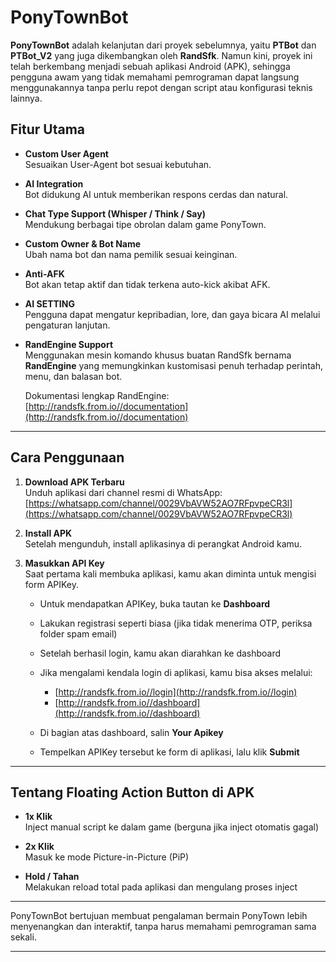 # PonyTownBot

**PonyTownBot** adalah kelanjutan dari proyek sebelumnya, yaitu **PTBot** dan **PTBot_V2** yang juga dikembangkan oleh **RandSfk**. Namun kini, proyek ini telah berkembang menjadi sebuah aplikasi Android (APK), sehingga pengguna awam yang tidak memahami pemrograman dapat langsung menggunakannya tanpa perlu repot dengan script atau konfigurasi teknis lainnya.

## Fitur Utama

- **Custom User Agent**  
  Sesuaikan User-Agent bot sesuai kebutuhan.

- **AI Integration**  
  Bot didukung AI untuk memberikan respons cerdas dan natural.

- **Chat Type Support (Whisper / Think / Say)**  
  Mendukung berbagai tipe obrolan dalam game PonyTown.

- **Custom Owner & Bot Name**  
  Ubah nama bot dan nama pemilik sesuai keinginan.

- **Anti-AFK**  
  Bot akan tetap aktif dan tidak terkena auto-kick akibat AFK.

- **AI SETTING**  
  Pengguna dapat mengatur kepribadian, lore, dan gaya bicara AI melalui pengaturan lanjutan.

- **RandEngine Support**  
  Menggunakan mesin komando khusus buatan RandSfk bernama **RandEngine** yang memungkinkan kustomisasi penuh terhadap perintah, menu, dan balasan bot.

  Dokumentasi lengkap RandEngine: [http://randsfk.from.io//documentation](http://randsfk.from.io//documentation)

---

## Cara Penggunaan

1. **Download APK Terbaru**  
   Unduh aplikasi dari channel resmi di WhatsApp:  
   [https://whatsapp.com/channel/0029VbAVW52AO7RFpvpeCR3l](https://whatsapp.com/channel/0029VbAVW52AO7RFpvpeCR3l)

2. **Install APK**  
   Setelah mengunduh, install aplikasinya di perangkat Android kamu.

3. **Masukkan API Key**  
   Saat pertama kali membuka aplikasi, kamu akan diminta untuk mengisi form APIKey.

   - Untuk mendapatkan APIKey, buka tautan ke **Dashboard**
   - Lakukan registrasi seperti biasa (jika tidak menerima OTP, periksa folder spam email)
   - Setelah berhasil login, kamu akan diarahkan ke dashboard
   - Jika mengalami kendala login di aplikasi, kamu bisa akses melalui:
     - [http://randsfk.from.io//login](http://randsfk.from.io//login)
     - [http://randsfk.from.io//dashboard](http://randsfk.from.io//dashboard)

   - Di bagian atas dashboard, salin **Your Apikey**
   - Tempelkan APIKey tersebut ke form di aplikasi, lalu klik **Submit**

---

## Tentang Floating Action Button di APK

- **1x Klik**  
  Inject manual script ke dalam game (berguna jika inject otomatis gagal)

- **2x Klik**  
  Masuk ke mode Picture-in-Picture (PiP)

- **Hold / Tahan**  
  Melakukan reload total pada aplikasi dan mengulang proses inject

---

PonyTownBot bertujuan membuat pengalaman bermain PonyTown lebih menyenangkan dan interaktif, tanpa harus memahami pemrograman sama sekali. 

---

